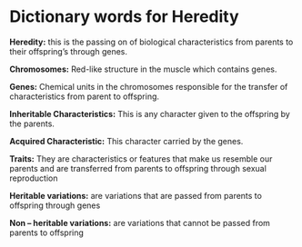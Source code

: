 # Dictionary words for Heredity

**Heredity:**  this is the passing on of biological characteristics from parents to their offspring’s through genes.

**Chromosomes:**  Red-like structure in the muscle which contains genes.

**Genes:**  Chemical units in the chromosomes responsible for the transfer of characteristics from parent to offspring.

**Inheritable Characteristics:**  This is any character given to the offspring by the parents.

**Acquired Characteristic:**  This character carried by the genes.

**Traits:**  They are characteristics or features that make us resemble our parents and are transferred from parents to	 offspring through sexual reproduction

**Heritable variations:**  are variations that are passed from parents to offspring through genes

**Non – heritable variations:**  are variations that cannot be passed from parents to	offspring
